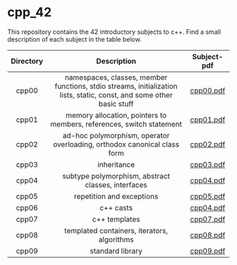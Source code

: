 # cpp_42

This repository contains the 42 introductory subjects to c++. Find a small description of each subject in the table below.

|Directory|Description|Subject-pdf|
|:--:|:--:|:--:|
|cpp00|namespaces, classes, member functions, stdio streams, initialization lists, static, const, and some other basic stuff|[cpp00.pdf](https://github.com/leonyannick/cpp_42/blob/main/cpp00/cpp00.pdf)|
|cpp01|memory allocation, pointers to members, references, switch statement|[cpp01.pdf](https://github.com/leonyannick/cpp_42/blob/main/cpp01/cpp01.pdf)|
|cpp02|ad-hoc polymorphism, operator overloading, orthodox canonical class form|[cpp02.pdf](https://github.com/leonyannick/cpp_42/blob/main/cpp02/cpp02.pdf)|
|cpp03|inheritance|[cpp03.pdf](https://github.com/leonyannick/cpp_42/blob/main/cpp03/cpp03.pdf)|
|cpp04|subtype polymorphism, abstract classes, interfaces|[cpp04.pdf](https://github.com/leonyannick/cpp_42/blob/main/cpp04/cpp04.pdf)|
|cpp05|repetition and exceptions|[cpp05.pdf](https://github.com/leonyannick/cpp_42/blob/main/cpp05/cpp05.pdf)|
|cpp06|c++ casts|[cpp04.pdf](https://github.com/leonyannick/cpp_42/blob/main/6/cpp06.pdf)|
|cpp07|c++ templates|[cpp07.pdf](https://github.com/leonyannick/cpp_42/blob/main/cpp07/cpp07.pdf)|
|cpp08|templated containers, iterators, algorithms|[cpp08.pdf](https://github.com/leonyannick/cpp_42/blob/main/cpp08/cpp08.pdf)|
|cpp09|standard library|[cpp09.pdf](https://github.com/leonyannick/cpp_42/blob/main/cpp09/cpp09.pdf)|
